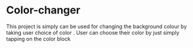 # Color-changer
This project is simply can be used for changing the background colour by taking user choice of color .
User can choose their color by just simply tapping on the color block
